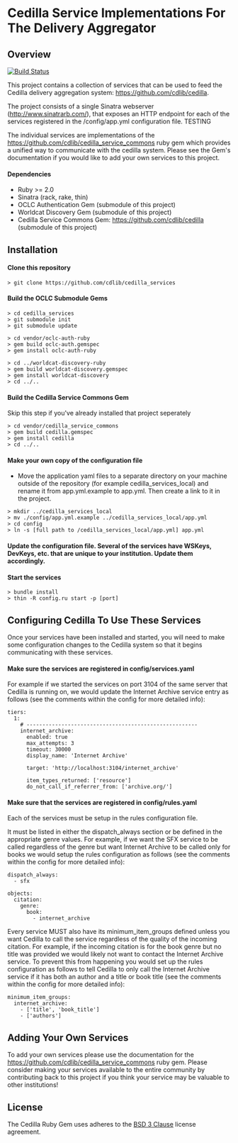 # Cedilla Service Implementations For The Delivery Aggregator

## Overview

[![Build Status](https://secure.travis-ci.org/cdlib/cedilla_services.png?branch=master)](http://travis-ci.org/cdlib/cedilla_services)

This project contains a collection of services that can be used to feed the Cedilla delivery aggregation system: https://github.com/cdlib/cedilla.

The project consists of a single Sinatra webserver (http://www.sinatrarb.com/), that exposes an HTTP endpoint for each of the services registered in the /config/app.yml configuration file.
 TESTING
 
The individual services are implementations of the https://github.com/cdlib/cedilla_service_commons ruby gem which provides a unified way to communicate with the cedilla system. Please see the Gem's documentation if you would like to add your own services to this project.

#### Dependencies

- Ruby >= 2.0
- Sinatra (rack, rake, thin)
- OCLC Authentication Gem (submodule of this project)
- Worldcat Discovery Gem (submodule of this project)
- Cedilla Service Commons Gem: https://github.com/cdlib/cedilla (submodule of this project)

## Installation

#### Clone this repository
```
> git clone https://github.com/cdlib/cedilla_services
```

#### Build the OCLC Submodule Gems
```
> cd cedilla_services
> git submodule init
> git submodule update

> cd vendor/oclc-auth-ruby
> gem build oclc-auth.gemspec
> gem install oclc-auth-ruby

> cd ../worldcat-discovery-ruby
> gem build worldcat-discovery.gemspec
> gem install worldcat-discovery
> cd ../..
```

#### Build the Cedilla Service Commons Gem
Skip this step if you've already installed that project seperately
```
> cd vendor/cedilla_service_commons
> gem build cedilla.gemspec
> gem install cedilla
> cd ../..
```

#### Make your own copy of the configuration file
* Move the application yaml files to a separate directory on your machine outside of the repository (for example cedilla_services_local) and rename it from app.yml.example to app.yml. Then create a link to it in the project.
```
> mkdir ../cedilla_services_local
> mv ./config/app.yml.example ../cedilla_services_local/app.yml
> cd config
> ln -s [full path to /cedilla_services_local/app.yml] app.yml
```

#### Update the configuration file. Several of the services have WSKeys, DevKeys, etc. that are unique to your institution. Update them accordingly.

#### Start the services
```
> bundle install
> thin -R config.ru start -p [port]
```

## Configuring Cedilla To Use These Services

Once your services have been installed and started, you will need to make some configuration changes to the Cedilla system so that it begins communicating with these services.

#### Make sure the services are registered in config/services.yaml
For example if we started the services on port 3104 of the same server that Cedilla is running on, we would update the Internet Archive service entry as follows (see the comments within the config for more detailed info):
```
tiers:
  1:
    # ------------------------------------------------------
    internet_archive:
      enabled: true
      max_attempts: 3
      timeout: 30000
      display_name: 'Internet Archive'

      target: 'http://localhost:3104/internet_archive'

      item_types_returned: ['resource']
      do_not_call_if_referrer_from: ['archive.org/']
```

#### Make sure that the services are registered in config/rules.yaml
Each of the services must be setup in the rules configuration file. 

It must be listed in either the dispatch_always section or be defined in the appropriate genre values. For example, if we want the SFX service to be called regardless of the genre but want Internet Archive to be called only for books we would setup the rules configuration as follows (see the comments within the config for more detailed info):
```
dispatch_always:
  - sfx

objects:
  citation:
    genre:
      book:
        - internet_archive

```

Every service MUST also have its minimum_item_groups defined unless you want Cedilla to call the service regardless of the quality of the incoming citation. For example, if the incoming citation is for the book genre but no title was provided we would likely not want to contact the Internet Archive service. To prevent this from happening you would set up the rules configuration as follows to tell Cedilla to only call the Internet Archive service if it has both an author and a title or book title (see the comments within the config for more detailed info):
```
minimum_item_groups:
  internet_archive:
    - ['title', 'book_title']
    - ['authors']
```

## Adding Your Own Services

To add your own services please use the documentation for the https://github.com/cdlib/cedilla_service_commons ruby gem. Please consider making your services available to the entire community by contributing back to this project if you think your service may be valuable to other institutions!

## License

The Cedilla Ruby Gem uses adheres to the [BSD 3 Clause](./LICENSE.md) license agreement.
